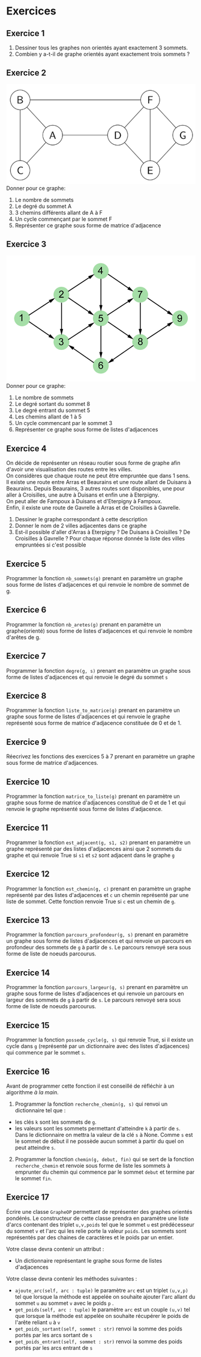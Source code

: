 # Exercices  

## Exercice 1  
1. Dessiner tous les graphes non orientés ayant exactement 3 sommets. 
2. Combien y a-t-il de graphe orientés ayant exactement trois sommets ?

## Exercice 2  
![](img/exo_2_graphe_non_oriente.png)
Donner pour ce graphe:  
1. Le nombre de sommets  
2. Le degré du sommet A  
3. 3 chemins différents allant de A à F   
4. Un cycle commençant  par le sommet F  
5. Représenter ce graphe sous forme de matrice d'adjacence  

## Exercice 3  
![](img/exo_3_graphe_oriente.jpg)
Donner pour ce graphe:
1. Le nombre de sommets  
2. Le degré sortant du sommet 8  
3. Le degré entrant du sommet 5  
4. Les chemins allant de 1 à 5   
5. Un cycle commencant par le sommet 3  
6. Représenter ce graphe sous forme de listes d'adjacences  

## Exercice 4  
On décide de représenter un réseau routier sous forme de graphe afin d'avoir une visualisation des routes entre les villes.  
On considères que chaque route ne peut être empruntée que dans 1 sens.   
Il existe une route entre Arras et Beaurains et une route allant de Duisans à Beaurains.
Depuis Beaurains, 3 autres routes sont disponibles, une pour aller à Croisilles, une autre à Duisans et enfin une à Eterpigny.  
On peut aller de Fampoux à Duisans et d'Eterpigny à Fampoux.  
Enfin, il existe une route de Gavrelle à Arras et de Croisilles à Gavrelle.  

1. Dessiner le graphe correspondant à cette description  
2. Donner le nom de 2 villes adjacentes dans ce graphe  
3. Est-il possible d'aller d'Arras à Eterpigny ? De Duisans à Croisilles ? De Croisilles à Gavrelle ? Pour chaque réponse donnée la liste des villes empruntées si c'est possible


## Exercice 5
Programmer la fonction `nb_sommets(g)` prenant en paramètre un graphe sous forme de listes d'adjacences et qui renvoie le nombre de sommet de g. 


## Exercice 6
Programmer la fonction `nb_aretes(g)` prenant en paramètre un graphe(orienté) sous forme de listes d'adjacences et qui renvoie le nombre d'arêtes de g. 


## Exercice 7
Programmer la fonction `degre(g, s)` prenant en paramètre un graphe sous forme de listes d'adjacences et qui renvoie le degré du sommet `s`


## Exercice 8
Programmer la fonction `liste_to_matrice(g)` prenant en paramètre un graphe sous forme de listes d'adjacences et qui renvoie le graphe représenté sous forme de matrice d'adjacence constituée de 0 et de 1.


## Exercice 9 
Réecrivez les fonctions des exercices 5 à 7 prenant en paramètre un graphe sous forme de matrice d'adjacences.  

## Exercice 10  
Programmer la fonction `matrice_to_liste(g)` prenant en paramètre un graphe sous forme de matrice d'adjacences constitué de 0 et de 1 et qui renvoie le graphe représenté sous forme de listes d'adjacence.  

## Exercice 11 
Programmer la fonction `est_adjacent(g, s1, s2)` prenant en paramètre un graphe représenté par des listes d'adjacences ainsi que 2 sommets du graphe et qui renvoie True si `s1` et `s2` sont adjacent dans le graphe `g`

## Exercice 12  
Programmer la fonction `est_chemin(g, c)` prenant en paramètre un graphe représenté par des listes d'adjacences et `c` un chemin représenté par une liste de sommet. Cette fonction renvoie True si `c` est un chemin de `g`.   


## Exercice 13 
Programmer la fonction `parcours_profondeur(g, s)` prenant en paramètre un graphe sous forme de listes d'adjacences et qui renvoie un parcours en profondeur des sommets de `g` à partir de `s`. Le parcours renvoyé sera sous forme de liste de noeuds parcourus.

## Exercice 14 
Programmer la fonction `parcours_largeur(g, s)` prenant en paramètre un graphe sous forme de listes d'adjacences et qui renvoie un parcours en largeur des sommets de `g` à partir de `s`. Le parcours renvoyé sera sous forme de liste de noeuds parcourus.  



## Exercice 15  
Programmer la fonction `possede_cycle(g, s)` qui renvoie True, si il existe un cycle dans `g` (représenté par un dictionnaire avec des listes d'adjacences) qui commence par le sommet `s`.  


## Exercice 16  
Avant de programmer cette fonction il est conseillé de réfléchir à un algorithme _à la main_.

1. Programmer la fonction `recherche_chemin(g, s)` qui renvoi un dictionnaire tel que :
- les clés `k` sont les sommets de `g`.
- les valeurs sont les sommets permettant d'atteindre `k` à partir de `s`.  
Dans le dictionnaire on mettra la valeur de la clé `s` à None. Comme `s` est le sommet de début il ne possède aucun sommet à partir du quel on peut atteindre `s`.  


2. Programmer la fonction `chemin(g, debut, fin)` qui se sert de la fonction `recherche_chemin` et renvoie sous forme de liste les sommets à emprunter du chemin qui commence par le sommet `debut` et termine par le sommet `fin`. 


## Exercice 17  

Écrire une classe `GrapheOP` permettant de représenter des graphes orientés pondérés. 
Le constructeur de cette classe prendra en paramètre une liste d'arcs contenant des triplet `u,v,poids` tel que le sommet `u` est prédécesseur du sommet `v` et l'arc qui les relie porte la valeur `poids`. 
Les sommets sont représentés par des chaines de caractères et le poids par un entier. 

Votre classe devra contenir un attribut :
   - Un dictionnaire représentant le graphe sous forme de listes d'adjacences

Votre classe devra contenir les méthodes suivantes :
- `ajoute_arc(self, arc : tuple)` le paramètre `arc` est un triplet `(u,v,p)` tel que lorsque la méthode est appelée on souhaite ajouter l'arc allant du sommet `u` au sommet `v` avec le poids `p` . 
- `get_poids(self, arc : tuple)` le paramètre `arc` est un couple `(u,v)` tel que lorsque la méthode est appelée on souhaite récupérer le poids de l'arête reliant `u` à `v`
- `get_poids_sortant(self, sommet : str)` renvoi la somme des poids portés par les arcs sortant de `s`
- `get_poids_entrant(self, sommet : str)` renvoi la somme des poids portés par les arcs entrant de `s`

